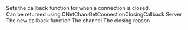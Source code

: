 <function name="SetConnectionClosingCallback" parent="CNetChan" type="classfunc">
	<description>
		Sets the callback function for when a connection is closed.<br>
		Can be returned using <page>CNetChan:GetConnectionClosingCallback</page>
		<added version="0.7"></added>
	</description>
	<realm>Server</realm>
	<args>
		<arg name="callback" type="function">The new callback function
			<callback>
				<arg name="channel" type="CNetChan">The channel</arg>
				<arg name="reason" type="string">The closing reason</arg>
			</callback>
		</arg>
	</args>
</function>